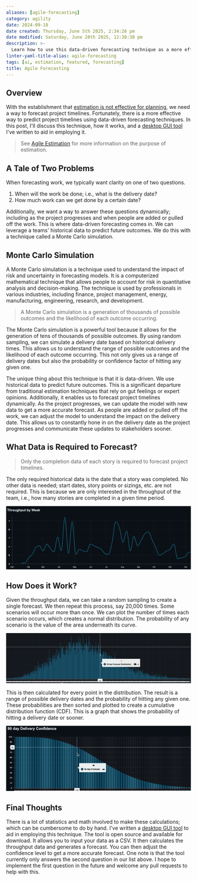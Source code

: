 ```yaml
---
aliases: [agile-forecasting]
category: agility
date: 2024-09-18
date created: Thursday, June 5th 2025, 2:34:26 pm
date modified: Saturday, June 28th 2025, 12:38:38 pm
description: >-
  Learn how to use this data-driven forecasting technique as a more effective way to predict project timelines.
linter-yaml-title-alias: agile-forecasting
tags: [ai, estimation, featured, forecasting]
title: Agile Forecasting
---
```


## Overview

With the establishment that [estimation is not effective for planning](../2023/agile-estimation), we need a way to forecast project timelines. Fortunately, there is a more effective way to predict project timelines using data-driven forecasting techniques. In this post, I'll discuss this technique, how it works, and a [desktop GUI tool](https://github.com/andrew-codes/forecast-work-oss?tab=readme-ov-file#how-do-i-get-started) I've written to aid in employing it.

> See [Agile Estimation](../2023/agile-estimation) for more information on the purpose of estimation.

## A Tale of Two Problems

When forecasting work, we typically want clarity on one of two questions.

1. When will the work be done; i.e., what is the delivery date?
2. How much work can we get done by a certain date?

Additionally, we want a way to answer these questions dynamically; including as the project progresses and when people are added or pulled off the work. This is where data-driven forecasting comes in. We can leverage a teams' historical data to predict future outcomes. We do this with a technique called a Monte Carlo simulation.

## Monte Carlo Simulation

A Monte Carlo simulation is a technique used to understand the impact of risk and uncertainty in forecasting models. It is a computerized mathematical technique that allows people to account for risk in quantitative analysis and decision-making. The technique is used by professionals in various industries, including finance, project management, energy, manufacturing, engineering, research, and development.

> A Monte Carlo simulation is a generation of thousands of possible outcomes and the likelihood of each outcome occurring.

The Monte Carlo simulation is a powerful tool because it allows for the generation of tens of thousands of possible outcomes. By using random sampling, we can simulate a delivery date based on historical delivery times. This allows us to understand the range of possible outcomes and the likelihood of each outcome occurring. This not only gives us a range of delivery dates but also the probability or confidence factor of hitting any given one.

The unique thing about this technique is that it is data-driven. We use historical data to predict future outcomes. This is a significant departure from traditional estimation techniques that rely on gut feelings or expert opinions. Additionally, it enables us to forecast project timelines dynamically. As the project progresses, we can update the model with new data to get a more accurate forecast. As people are added or pulled off the work, we can adjust the model to understand the impact on the delivery date. This allows us to constantly hone in on the delivery date as the project progresses and communicate these updates to stakeholders sooner.

## What Data is Required to Forecast?

> Only the completion data of each story is required to forecast project timelines.

The only required historical data is the date that a story was completed. No other data is needed; start dates, story points or sizings, etc. are not required. This is because we are only interested in the throughput of the team, i.e., how many stories are completed in a given time period.

![Example throughput data aggregated by Week](./agile-forecasting/throughput-by-week.webp)

## How Does it Work?

Given the throughput data, we can take a random sampling to create a single forecast. We then repeat this process, say 20,000 times. Some scenarios will occur more than once. We can plot the number of times each scenario occurs, which creates a normal distribution. The probability of any scenario is the value of the area underneath its curve.

![Example forecast distribution](./agile-forecasting/forecast-distribution.webp)

This is then calculated for every point in the distribution. The result is a range of possible delivery dates and the probability of hitting any given one. These probabilities are then sorted and plotted to create a cumulative distribution function (CDF). This is a graph that shows the probability of hitting a delivery date or sooner.

![Example graph of sorted probabilities](./agile-forecasting/sorted-probabilities.webp)

## Final Thoughts

There is a lot of statistics and math involved to make these calculations; which can be cumbersome to do by hand. I've written a [desktop GUI tool](https://github.com/andrew-codes/forecast-work-oss?tab=readme-ov-file#how-do-i-get-started) to aid in employing this technique. The tool is open source and available for download. It allows you to input your data as a CSV. It then calculates the throughput data and generates a forecast. You can then adjust the confidence level to get a more accurate forecast. One note is that the tool currently only answers the second question in our list above. I hope to implement the first question in the future and welcome any pull requests to help with this.

